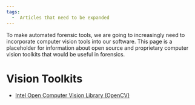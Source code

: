```yaml
---
tags:
  -  Articles that need to be expanded
---
```

To make automated forensic tools, we are going to increasingly need to
incorporate computer vision tools into our software. This page is a
placeholder for information about open source and proprietary computer
vision toolkits that would be useful in forensics.

# Vision Toolkits

- [Intel Open Computer Vision Library
  (OpenCV)](http://sourceforge.net/projects/opencvlibrary/)